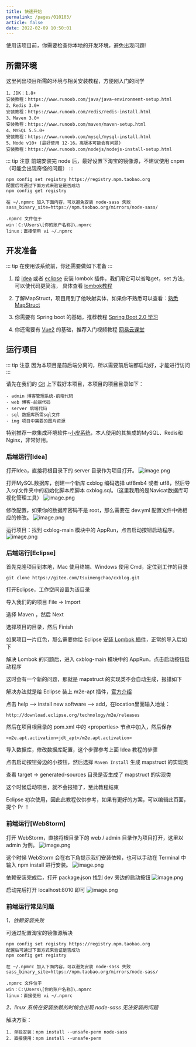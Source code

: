 ```yaml
---
title: 快速开始
permalink: /pages/010103/
article: false
date: 2022-02-09 10:50:01
---
```


使用该项目前，你需要检查你本地的开发环境，避免出现问题!

## 所需环境

这里列出项目所需的环境与相关安装教程，方便刚入门的同学

```
1、JDK：1.8+ 
安装教程：https://www.runoob.com/java/java-environment-setup.html
2、Redis 3.0+
安装教程：https://www.runoob.com/redis/redis-install.html
3、Maven 3.0+
安装教程：https://www.runoob.com/maven/maven-setup.html
4、MYSQL 5.5.0+
安装教程：https://www.runoob.com/mysql/mysql-install.html
5、Node v10+ (最好使用 12-16，高版本可能会有问题)
安装教程：https://www.runoob.com/nodejs/nodejs-install-setup.html
```

::: tip 注意
前端安装完 node 后，最好设置下淘宝的镜像源，不建议使用 cnpm（可能会出现奇怪的问题）
:::

```
npm config set registry https://registry.npm.taobao.org
配置后可通过下面方式来验证是否成功
npm config get registry

在 ~/.npmrc 加入下面内容，可以避免安装 node-sass 失败
sass_binary_site=https://npm.taobao.org/mirrors/node-sass/

.npmrc 文件位于
win：C:\Users\[你的账户名称]\.npmrc
linux：直接使用 vi ~/.npmrc
```
## 开发准备
::: tip
在使用该系统前，你还需要做如下准备
:::

1. 给 [idea](https://blog.csdn.net/wochunyang/article/details/81736354) 或者 [eclipse](https://blog.csdn.net/magi1201/article/details/85995987) 安装 lombok 插件，我们用它可以省略get，set 方法，可以使代码更简洁，
具体查看 [lombok教程](https://www.ydyno.com/archives/1147.html)

2. 了解MapStruct，项目用到了他映射实体，如果你不熟悉可以查看：[熟悉MapStruct](https://www.jianshu.com/p/3f20ca1a93b0)

3. 你需要有 Spring boot 的基础，推荐教程 [Spring Boot 2.0 学习](https://github.com/ityouknow/spring-boot-examples)

4. 你还需要有 [Vue2](https://v2.cn.vuejs.org/) 的基础，推荐入门视频教程 [网易云课堂](https://study.163.com/course/courseMain.htm?courseId=1004711010)

## 运行项目

::: tip 注意
因为本项目是前后端分离的，所以需要前后端都启动好，才能进行访问
:::

请先在我们的 [Git](https://gitee.com/TsuiMengchao/cxblog.git) 上下载好本项目，本项目的项目目录如下：
```
- admin 博客管理系统-前端代码
- web 博客-前端代码
- server 后端代码
- sql 数据库所需sql文件
- img 项目中需要的图片资源
```
特别推荐一款集成环境软件-[小皮系统](https://www.xp.cn)，本人使用的其集成的MySQL、Redis和Nginx，非常好用。

### 后端运行[Idea]

打开Idea，直接将根目录下的 server 目录作为项目打开。
![image.png](https://cxblog.qiniu.zhaohaoyue.love/file/img/upload/article20240224_1708774900341.png)

打开MySQL数据库，创建一个新库 cxblog 编码选择 utf8mb4 或者 utf8，然后导入sql文件夹中的初始化脚本库脚本 cxblog.sql。（这里我用的是Navicat数据库可视化管理工具）
![image.png](https://cxblog.qiniu.zhaohaoyue.love/file/img/upload/article20240224_1708775055362.png)

修改配置，如果你的数据库密码不是 root，那么需要在 dev.yml 配置文件中做相应的修改。
![image.png](https://cxblog.qiniu.zhaohaoyue.love/file/img/upload/article20240224_1708775199378.png)

运行项目：找到 cxblog-main 模块中的 AppRun，点击启动按钮启动程序。
![image.png](https://cxblog.qiniu.zhaohaoyue.love/file/img/upload/article20240224_1708775273689.png)

### 后端运行[Eclipse]

首先克隆项目到本地，Mac 使用终端、Windows 使用 Cmd，定位到工作的目录

```
git clone https://gitee.com/tsuimengchao/cxblog.git
```

打开Eclipse，工作空间设置为该目录

导入我们的的项目 File -> Import


选择 Maven ，然后 Next


选择项目的目录，然后 Finish


如果项目一片红色，那么需要你给 Eclipse [安装 Lombok 插件](https://www.baidu.com/s?ie=utf-8&wd=eclipse%E5%AE%89%E8%A3%85lombok%E6%8F%92%E4%BB%B6)，正常的导入后如下


解决 Lombok 的问题后，进入 cxblog-main 模块中的 AppRun，点击启动按钮启动程序


这时会有一个新的问题，那就是 mapstruct 的实现类不会自动生成，报错如下

解决办法就是给 Eclipse 装上 m2e-apt 插件，[官方介绍](https://mapstruct.org/documentation/ide-support/)

点击 help --> install new software --> add，在location里面输入地址：

```
http://download.eclipse.org/technology/m2e/releases
```


然后在项目根目录的 pom.xml 中的 &lt;properties&gt; 节点中加入，然后保存

```
<m2e.apt.activation>jdt_apt</m2e.apt.activation>
```


导入数据库，修改数据库配置，这个步骤参考上面 Idea 教程的步骤


点击启动按钮旁边的小按钮，然后选择 `Maven Install` 生成 mapstruct 的实现类


查看 target -> generated-sources 目录是否生成了 mapstruct 的实现类


这个时候启动项目，就不会报错了，至此教程结束


Eclipse 初次使用，因此此教程仅供参考，如果有更好的方案，可以编辑此页面，提个 Pr ！

### 前端运行[WebStorm]

打开 WebStorm，直接将根目录下的 web / admin 目录作为项目打开，这里以 admin 为例。
![image.png](https://cxblog.qiniu.zhaohaoyue.love/file/img/upload/article20240224_1708775423616.png)

这个时候 WebStorm 会在右下角提示我们安装依赖，也可以手动在 Terminal 中输入 npm install 进行安装。
![image.png](https://cxblog.qiniu.zhaohaoyue.love/file/img/upload/article20240224_1708775483819.png)

依赖安装完成后，打开 package.json 找到 dev 旁边的启动按钮
![image.png](https://cxblog.qiniu.zhaohaoyue.love/file/img/upload/article20240224_1708775508827.png)

启动完后打开 localhost:8010 即可
![image.png](https://cxblog.qiniu.zhaohaoyue.love/file/img/upload/article20240224_1708775535785.png)

### 前端运行常见问题
*1、依赖安装失败*

可通过配置淘宝的镜像源解决
```
npm config set registry https://registry.npm.taobao.org
配置后可通过下面方式来验证是否成功
npm config get registry

在 ~/.npmrc 加入下面内容，可以避免安装 node-sass 失败
sass_binary_site=https://npm.taobao.org/mirrors/node-sass/

.npmrc 文件位于
win：C:\Users\[你的账户名称]\.npmrc
linux：直接使用 vi ~/.npmrc
```
*2、linux 系统在安装依赖的时候会出现 node-sass 无法安装的问题*

解决方案：
```
1. 单独安装：npm install --unsafe-perm node-sass 
2. 直接使用：npm install --unsafe-perm
```

<Vssue :title="$title" />
